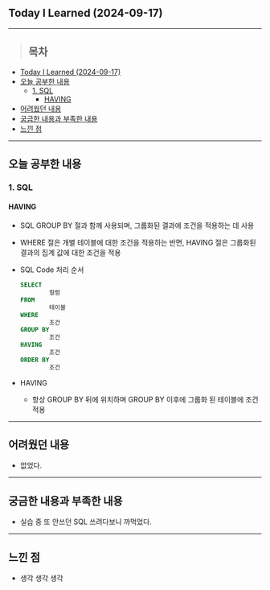 ## Today I Learned (2024-09-17)
---
> ## 목차
- [Today I Learned (2024-09-17)](#today-i-learned-2024-09-17)
- [오늘 공부한 내용](#오늘-공부한-내용)
  - [1. SQL](#1-sql)
    - [HAVING](#having)
- [어려웠던 내용](#어려웠던-내용)
- [궁금한 내용과 부족한 내용](#궁금한-내용과-부족한-내용)
- [느낀 점](#느낀-점)
---

## 오늘 공부한 내용
### 1. SQL
#### HAVING
- SQL GROUP BY 절과 함께 사용되며, 그룹화된 결과에 조건을 적용하는 데 사용
- WHERE 절은 개별 테이블에 대한 조건을 적용하는 반면, HAVING 절은 그룹화된 결과의 집계 값에 대한 조건을 적용
- SQL Code 처리 순서
    
    ```sql
    SELECT
    		컬럼
    FROM
    		테이블
    WHERE
    		조건
    GROUP BY
    		조건
    HAVING
    		조건
    ORDER BY
    		조건
    ```
    
- HAVING
    - 항상 GROUP BY 뒤에 위치하며 GROUP BY 이후에 그룹화 된 테이블에 조건 적용

---
## 어려웠던 내용
- 없었다.
---
## 궁금한 내용과 부족한 내용
- 실습 중 또 안쓰던 SQL 쓰려다보니 까먹었다.
---
## 느낀 점
- 생각 생각 생각

<!-- <img src="이미지 주소" width="100%" height="100%"/> -->

